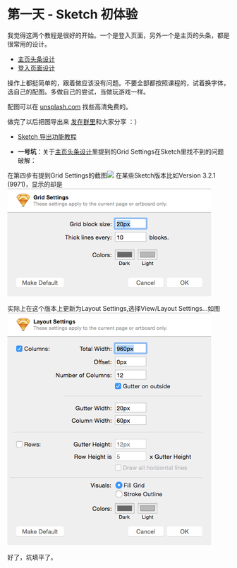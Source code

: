 # 第一天 - Sketch 初体验

我觉得这两个教程是很好的开始。一个是登入页面，另外一个是主页的头条，都是很常用的设计。

+ [主页头条设计](http://medialoot.com/blog/how-to-create-a-website-header-design-using-bohemian-coding-sketch)
+ [登入页面设计](http://webdesign.tutsplus.com/tutorials/sketch-for-beginners-design-a-login-form-interface--cms-21534)

操作上都挺简单的，跟着做应该没有问题。不要全部都按照课程的，试着换字体，选自己的配图。多做自己的尝试，当做玩游戏一样。

配图可以在 [unsplash.com](http://unsplash.com) 找些高清免费的。

做完了以后把图导出来 [发在群里](http://besike.bearychat.com/messages/%E8%AE%BE%E8%AE%A1%E9%95%BF%E5%BE%81)和大家分享 ：）

+ [Sketch 导出功能教程](http://webdesign.tutsplus.com/tutorials/understanding-sketchs-export-options--cms-22207)

+ **一号坑**：关于[主页头条设计](http://medialoot.com/blog/how-to-create-a-website-header-design-using-bohemian-coding-sketch)里提到的Grid Settings在Sketch里找不到的问题破解：

在第四步有提到Grid Settings的截图![](http://www.medialoot.com/images/sketch-header-tut/sketch-header-tut-4.jpg)
在某些Sketch版本比如Version 3.2.1 (9971)，显示的却是![](grid_settings.png)

实际上在这个版本上更新为Layout Settings,选择View/Layout Settings...如图![](layout_settings.png)

好了，坑填平了。
